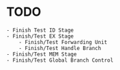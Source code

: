 # TODO
    - Finish Test ID Stage
    - Finish/Test EX Stage
        - Finish/Test Forwarding Unit
        - Finish/Test Handle Branch
    - Finish/Test MEM Stage
    - Finish/Test Global Branch Control
